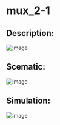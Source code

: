 # mux_2-1
## Description:
![image](https://github.com/Nsreen-Nashaat/mux_2-1/assets/89663367/a37c946a-6371-4392-bec3-0813cf1cb0ee)
## Scematic:
![image](https://github.com/Nsreen-Nashaat/mux_2-1/assets/89663367/40dce539-bc0e-4ba5-ab98-6c7f22371459)
## Simulation:
![image](https://github.com/Nsreen-Nashaat/mux_2-1/assets/89663367/1cc5c7c8-b1c3-4dc1-b3b1-e7ac266160f8)
